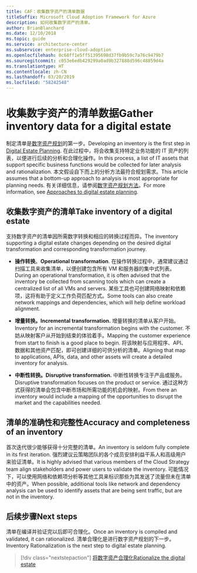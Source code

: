 ```yaml
---
title: CAF：收集数字资产的清单数据
titleSuffix: Microsoft Cloud Adoption Framework for Azure
description: 如何收集数字资产的清单。
author: BrianBlanchard
ms.date: 12/10/2018
ms.topic: guide
ms.service: architecture-center
ms.subservice: enterprise-cloud-adoption
ms.openlocfilehash: 0c68ff1e5ff51395698d37fb9b59c7a76c9479b7
ms.sourcegitcommit: c053e6edb429299a0ad9b327888d596c48859d4a
ms.translationtype: HT
ms.contentlocale: zh-CN
ms.lasthandoff: 03/20/2019
ms.locfileid: "58242548"
---
```

# <a name="gather-inventory-data-for-a-digital-estate"></a><span data-ttu-id="9cb05-103">收集数字资产的清单数据</span><span class="sxs-lookup"><span data-stu-id="9cb05-103">Gather inventory data for a digital estate</span></span>

<span data-ttu-id="9cb05-104">制定清单是[数字资产规划](overview.md)的第一步。</span><span class="sxs-lookup"><span data-stu-id="9cb05-104">Developing an inventory is the first step in [Digital Estate Planning](overview.md).</span></span> <span data-ttu-id="9cb05-105">在此过程中，将会收集支持特定业务功能的 IT 资产的列表，以便进行后续的分析和合理化操作。</span><span class="sxs-lookup"><span data-stu-id="9cb05-105">In this process, a list of IT assets that support specific business functions would be collected for later analysis and rationalization.</span></span> <span data-ttu-id="9cb05-106">本文假设自下而上的分析方法最符合规划需求。</span><span class="sxs-lookup"><span data-stu-id="9cb05-106">This article assumes that a bottom-up approach to analysis is most appropriate for planning needs.</span></span> <span data-ttu-id="9cb05-107">有关详细信息，请参阅[数字资产规划方法](./approach.md)。</span><span class="sxs-lookup"><span data-stu-id="9cb05-107">For more information, see [Approaches to digital estate planning](./approach.md).</span></span>

## <a name="take-inventory-of-a-digital-estate"></a><span data-ttu-id="9cb05-108">收集数字资产的清单</span><span class="sxs-lookup"><span data-stu-id="9cb05-108">Take inventory of a digital estate</span></span>

<span data-ttu-id="9cb05-109">支持数字资产的清单因所需数字转换和相应的转换过程而异。</span><span class="sxs-lookup"><span data-stu-id="9cb05-109">The inventory supporting a digital estate changes depending on the desired digital transformation and corresponding transformation journey.</span></span>

- <span data-ttu-id="9cb05-110">**操作转换**。</span><span class="sxs-lookup"><span data-stu-id="9cb05-110">**Operational transformation**.</span></span> <span data-ttu-id="9cb05-111">在操作转换过程中，通常建议通过扫描工具来收集清单，以便创建包含所有 VM 和服务器的集中式列表。</span><span class="sxs-lookup"><span data-stu-id="9cb05-111">During an operational transformation, it is often advised that the inventory be collected from scanning tools which can create a centralized list of all VMs and servers.</span></span> <span data-ttu-id="9cb05-112">某些工具也可创建网络映射和依赖项，这将有助于定义工作负荷匹配方式。</span><span class="sxs-lookup"><span data-stu-id="9cb05-112">Some tools can also create network mappings and dependencies, which will help define workload alignment.</span></span>

- <span data-ttu-id="9cb05-113">**增量转换。**</span><span class="sxs-lookup"><span data-stu-id="9cb05-113">**Incremental transformation.**</span></span> <span data-ttu-id="9cb05-114">增量转换的清单从客户开始。</span><span class="sxs-lookup"><span data-stu-id="9cb05-114">Inventory for an incremental transformation begins with the customer.</span></span> <span data-ttu-id="9cb05-115">不妨从映射客户从开始到结束的体验着手。</span><span class="sxs-lookup"><span data-stu-id="9cb05-115">Mapping the customer experience from start to finish is a good place to begin.</span></span> <span data-ttu-id="9cb05-116">将该映射与应用程序、API、数据和其他资产匹配，即可创建详细的可供分析的清单。</span><span class="sxs-lookup"><span data-stu-id="9cb05-116">Aligning that map to applications, APIs, data, and other assets will create a detailed inventory for analysis.</span></span>

- <span data-ttu-id="9cb05-117">**中断性转换。**</span><span class="sxs-lookup"><span data-stu-id="9cb05-117">**Disruptive transformation.**</span></span> <span data-ttu-id="9cb05-118">中断性转换专注于产品或服务。</span><span class="sxs-lookup"><span data-stu-id="9cb05-118">Disruptive transformation focuses on the product or service.</span></span> <span data-ttu-id="9cb05-119">通过这种方式获得的清单会包含中断市场和所需功能的机会的映射。</span><span class="sxs-lookup"><span data-stu-id="9cb05-119">From there an inventory would include a mapping of the opportunities to disrupt the market and the capabilities needed.</span></span>

## <a name="accuracy-and-completeness-of-an-inventory"></a><span data-ttu-id="9cb05-120">清单的准确性和完整性</span><span class="sxs-lookup"><span data-stu-id="9cb05-120">Accuracy and completeness of an inventory</span></span>

<span data-ttu-id="9cb05-121">首次迭代很少能够获得十分完整的清单。</span><span class="sxs-lookup"><span data-stu-id="9cb05-121">An inventory is seldom fully complete in its first iteration.</span></span> <span data-ttu-id="9cb05-122">强烈建议云策略团队的各个成员安排利益干系人和高级用户来验证清单。</span><span class="sxs-lookup"><span data-stu-id="9cb05-122">It is highly advised that various members of the Cloud Strategy team align stakeholders and power users to validate the inventory.</span></span> <span data-ttu-id="9cb05-123">可能情况下，可以使用网络和依赖项分析等其他工具来标识那些为其发送了流量但未在清单中的资产。</span><span class="sxs-lookup"><span data-stu-id="9cb05-123">When possible, additional tools like network and dependency analysis can be used to identify assets that are being sent traffic, but are not in the inventory.</span></span>

## <a name="next-steps"></a><span data-ttu-id="9cb05-124">后续步骤</span><span class="sxs-lookup"><span data-stu-id="9cb05-124">Next steps</span></span>

<span data-ttu-id="9cb05-125">清单在编译并验证完以后即可合理化。</span><span class="sxs-lookup"><span data-stu-id="9cb05-125">Once an inventory is compiled and validated, it can rationalized.</span></span> <span data-ttu-id="9cb05-126">清单合理化是进行数字资产规划的下一步。</span><span class="sxs-lookup"><span data-stu-id="9cb05-126">Inventory Rationalization is the next step to digital estate planning.</span></span>

> [!div class="nextstepaction"]
> [<span data-ttu-id="9cb05-127">将数字资产合理化</span><span class="sxs-lookup"><span data-stu-id="9cb05-127">Rationalize the digital estate</span></span>](rationalize.md)